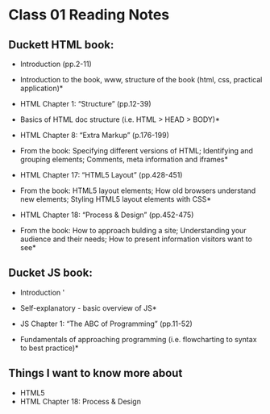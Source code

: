# Class 01 Reading Notes

## Duckett HTML book:

- Introduction (pp.2-11)

*   Introduction to the book, www, structure of the book (html, css, practical application)*

- HTML Chapter 1: “Structure” (pp.12-39)

*   Basics of HTML doc structure (i.e. HTML > HEAD > BODY)*

- HTML Chapter 8: “Extra Markup” (p.176-199)

*   From the book: Specifying different versions of HTML; Identifying and grouping elements; Comments, meta information and iframes*

- HTML Chapter 17: “HTML5 Layout” (pp.428-451)

*   From the book: HTML5 layout elements; How old browsers understand new elements; Styling HTML5 layout elements with CSS*

- HTML Chapter 18: “Process & Design” (pp.452-475)

*   From the book: How to approach bulding a site; Understanding your audience and their needs; How to present information visitors want to see*

## Ducket JS book:

- Introduction
'
*   Self-explanatory - basic overview of JS*

- JS Chapter 1: “The ABC of Programming” (pp.11-52)

*   Fundamentals of approaching programming (i.e. flowcharting to syntax to best practice)*

## Things I want to know more about

- HTML5
- HTML Chapter 18: Process & Design